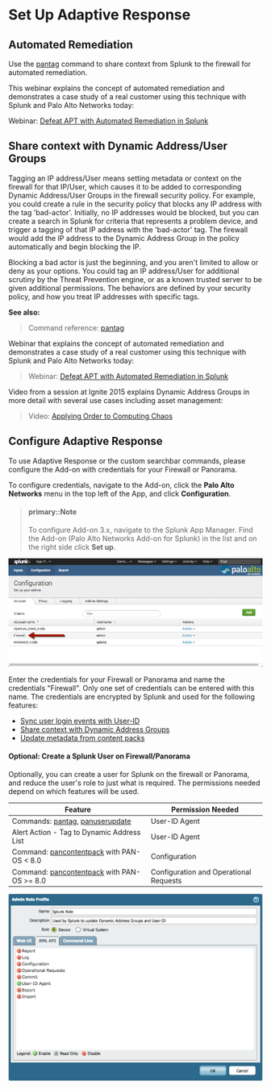 # Set Up Adaptive Response

## Automated Remediation

Use the [pantag](commands.md#pantag) command to share context from Splunk to the firewall for automated remediation.

This webinar explains the concept of automated remediation and demonstrates a case study of a real customer using this technique with Splunk and Palo Alto Networks today:

Webinar: [Defeat APT with Automated Remediation in Splunk](https://www.paloaltonetworks.com/resources/webcasts/defeat-apts-improve-security-posture-real-time.html)

## Share context with Dynamic Address/User Groups

Tagging an IP address/User means setting metadata or context on the firewall for that IP/User, which causes it to be added to corresponding Dynamic Address/User Groups in the firewall security policy. For example, you could create a rule in the security policy that blocks any IP address with the tag 'bad-actor'. Initially, no IP addresses would be blocked, but you can create a search in Splunk for criteria that represents a problem device, and trigger a tagging of that IP address with the 'bad-actor' tag. The firewall would add the IP address to the Dynamic Address Group in the policy automatically and begin blocking the IP.

Blocking a bad actor is just the beginning, and you aren't limited to allow or deny as your options. You could tag an IP address/User for additional scrutiny by the Threat Prevention engine, or as a known trusted server to be given additional permissions. The behaviors are defined by your security policy, and how you treat IP addresses with specific tags.

**See also:**

> Command reference: [pantag](commands.md#pantag)

Webinar that explains the concept of automated remediation and demonstrates a case study of a real customer using this technique with Splunk and Palo Alto Networks today:

> Webinar: [Defeat APT with Automated Remediation in Splunk](https://www.paloaltonetworks.com/resources/webcasts/defeat-apts-improve-security-posture-real-time.html)

Video from a session at Ignite 2015 explains Dynamic Address Groups in more detail with several use cases including asset management:

> Video: [Applying Order to Computing Chaos](https://www.youtube.com/watch?v=Kv0SR9KLDj4)

## Configure Adaptive Response

To use Adaptive Response or the custom searchbar commands, please configure the Add-on with credentials for your Firewall or Panorama.

To configure credentials, navigate to the Add-on, click the **Palo Alto Networks** menu in the top left of the App, and click **Configuration**.

> #### primary::Note
>
> To configure Add-on 3.x, navigate to the Splunk App Manager. Find the Add-on (Palo Alto Networks Add-on for Splunk) in the list and on the right side click **Set up**.

![The credentials name &quot;Firewall&quot; will be used for connection to Firewalls or Panorama](/assets/firewall-credentials.png)

Enter the credentials for your Firewall or Panorama and name the credentials "Firewall". Only one set of credentials can be entered with this name. The credentials are encrypted by Splunk and used for the following features:

-   [Sync user login events with User-ID](/userid.md)
-   [Share context with Dynamic Address Groups](/adaptive-response.md)
-   [Update metadata from content packs](/lookups.md#contentpack)

#### Optional: Create a Splunk User on Firewall/Panorama

Optionally, you can create a user for Splunk on the firewall or Panorama, and reduce the user's role to just what is required. The permissions needed depend on which features will be used.

| Feature | Permission Needed |
| ------- | ----------------- |
| Commands: [pantag](commands.md#pantag), [panuserupdate](commands.md#panuserupdate) | User-ID Agent |
| Alert Action - Tag to Dynamic Address List | User-ID Agent |
| Command: [pancontentpack](commands.md#pancontentpack) with PAN-OS < 8.0 | Configuration |
| Command: [pancontentpack](commands.md#pancontentpack) with PAN-OS >= 8.0 | Configuration and Operational Requests |

![Firewall permissions required for App special features](/assets/admin_role.png)